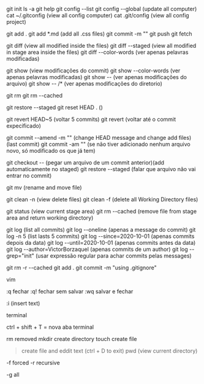 git init
ls -a
git help
git config --list
git config --global (update all computer)
cat ~/.gitconfig (view all config computer)
cat .git/config (view all config project)

git add .
git add *.md (add all .css files)
git commit -m ""
git push
git fetch


git diff (view all modified inside the files)
git diff --staged (view all modified in stage area inside the files)
git diff --color-words (ver apenas pelavras modificadas)

git show <rash> (view modificações do commit)
git show <rash> --color-words (ver apenas pelavras modificadas)
git show <rash> -- <directory> (ver apenas modificações do arquivo)
git show <rash> -- <directory>/* (ver apenas modificações do diretorio)

git rm <file>
git rm --cached

git restore --staged
git reset HEAD . ()

git revert HEAD~5 (voltar 5 commits)
git revert <rash> (voltar até o commit expecificado)


git commit --amend -m "" (change HEAD message and change add files)(last commit)
git commit -am "" (se não tiver adicionado nenhum arquivo novo, só modificado os que já tem)

git checkout <rash> -- <file> (pegar um arquivo de um commit anterior)(add automaticamente no staged)
git restore --staged <file> (falar que arquivo não vai entrar no commit)

git mv <fileName> <newFileName> (rename and move file)

git clean -n (view delete files)
git clean -f (delete all Working Directory files)

git status (view current stage area)
git rm --cached <file> (remove file from stage area and return working directory)

git log (list all commits)
git log --oneline (apenas a message do commit)
git log -n 5 (list lasts 5 commits)
git log --since=2020-10-01 (apenas commits depois da data)
git log --until=2020-10-01 (apenas commits antes da data)
git log --author=VictorBorzaquel (apenas commits de um author)
git log --grep="init" (usar expressão regular para achar commits pelas messages)

<!-- Remover arquivos caso coloque no .gitignore depois de fazer um commit -->
git rm -r --cached
git add .
git commit -m "using .gitignore"
<!--  -->



vim

:q fechar
:q! fechar sem salvar
:wq salvar e fechar

:i (insert text)

terminal

ctrl + shift + T = nova aba terminal

rm removed
mkdir create directory
touch create file
><file> create file and eddit text (ctrl + D to exit)
pwd (view current directory)


-f forced
-r recursive

-g all
